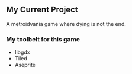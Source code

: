 ## My Current Project

A metroidvania game where dying is not the end. 

### My toolbelt for this game

* libgdx
* Tiled
* Aseprite